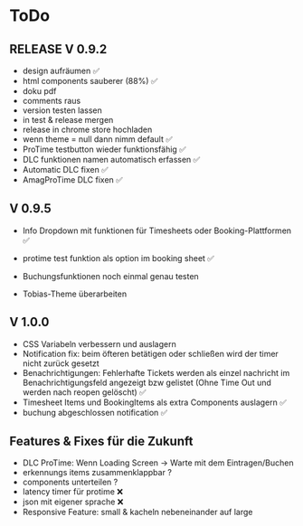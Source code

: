 # ToDo

## RELEASE V 0.9.2

 - design aufräumen ✅
 - html components sauberer (88%) ✅
 - doku pdf
 - comments raus
 - version testen lassen
 - in test & release mergen
 - release in chrome store hochladen 
 - wenn theme = null dann nimm default ✅
 - ProTime testbutton wieder funktionsfähig ✅
 - DLC funktionen namen automatisch erfassen ✅
 - Automatic DLC fixen ✅
 - AmagProTime DLC fixen ✅

## V 0.9.5

 - Info Dropdown mit funktionen für Timesheets oder Booking-Plattformen ✅
 - protime test funktion als option im booking sheet ✅
 
 - Buchungsfunktionen noch einmal genau testen
 - Tobias-Theme überarbeiten
 
## V 1.0.0

 - CSS Variabeln verbessern und auslagern
 - Notification fix: beim öfteren betätigen oder schließen wird der timer nicht zurück gesetzt
 - Benachrichtigungen: Fehlerhafte Tickets werden als einzel nachricht im Benachrichtigungsfeld angezeigt bzw gelistet (Ohne Time Out und werden nach reopen gelöscht) ✅
 - Timesheet Items und BookingItems als extra Components auslagern ✅
 - buchung abgeschlossen notification ✅
 
 
 ## Features & Fixes für die Zukunft
 - DLC ProTime: Wenn Loading Screen -> Warte mit dem Eintragen/Buchen
 - erkennungs items zusammenklappbar ?
 - components unterteilen ?
 - latency timer für protime ❌
 - json mit eigener sprache ❌
 - Responsive Feature: small & kacheln nebeneinander auf large